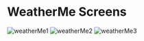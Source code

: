 # WeatherMe Screens

![weatherMe1](https://user-images.githubusercontent.com/38043915/79878510-6ac0ef80-83e5-11ea-9790-8fa192dd142d.png)
![weatherMe2](https://user-images.githubusercontent.com/38043915/79878689-9e9c1500-83e5-11ea-94a7-f112f43f3f99.png)
![weatherMe3](https://user-images.githubusercontent.com/38043915/79878693-9fcd4200-83e5-11ea-843c-511557a7b9bf.png)
